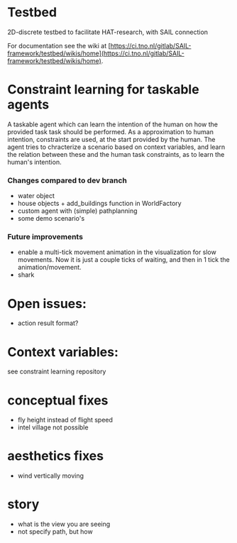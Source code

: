 # Testbed

2D-discrete testbed to facilitate HAT-research, with SAIL connection

For documentation see the wiki at [https://ci.tno.nl/gitlab/SAIL-framework/testbed/wikis/home](https://ci.tno.nl/gitlab/SAIL-framework/testbed/wikis/home).


# Constraint learning for taskable agents
A taskable agent which can learn the intention of the human on how the provided task task should be performed. As a approximation to human intention, constraints are used, at the start provided by the human. The agent tries to chracterize a scenario based on context variables, and learn the relation between these and the human task constraints, as to learn the human's intention.

### Changes compared to dev branch
- water object
- house objects + add_buildings function in WorldFactory
- custom agent with (simple) pathplanning
- some demo scenario's

### Future improvements
- enable a multi-tick movement animation in the visualization for slow movements. Now it is just a couple ticks of waiting, and then in 1 tick the animation/movement.
- shark

# Open issues:
- action result format?


# Context variables:
see constraint learning repository


# conceptual fixes
- fly height instead of flight speed
- intel village not possible

# aesthetics fixes
- wind vertically moving

# story
- what is the view you are seeing
- not specify path, but how
